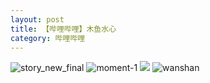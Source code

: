 ```yaml
---
layout: post
title: 【哔哩哔哩】木鱼水心
category: 哔哩哔哩
---
```

![story_new_final](http://rh8cub8wq.hd-bkt.clouddn.com/img/story_new_final_0322.png)
![moment-1](http://rh8cub8wq.hd-bkt.clouddn.com/img/moment-1.png)
![](http://rh8dao9dj.hd-bkt.clouddn.com/img/yu-220701-1.jpg)
![wanshan](http://rh8cub8wq.hd-bkt.clouddn.com/img/wanshan.png)
